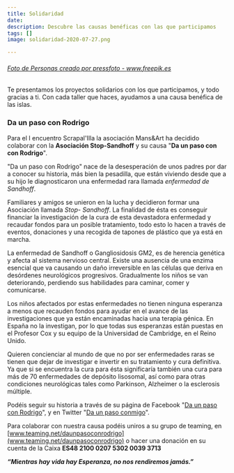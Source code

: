 ```yaml
---
title: Solidaridad
date: 
description: Descubre las causas benéficas con las que participamos
tags: []
image: solidaridad-2020-07-27.png

---
```

###### <a href='[https://www.freepik.es/fotos/personas](https://www.freepik.es/fotos/personas "https://www.freepik.es/fotos/personas")'>Foto de Personas creado por pressfoto - www.freepik.es</a>

Te presentamos los proyectos solidarios con los que participamos, y todo gracias a ti. Con cada taller que haces, ayudamos a una causa benéfica de las islas.

### Da un paso con Rodrigo

Para el I encuentro Scrapal'Illa la asociación Mans&Art ha decidido colaborar con la **Asociación Stop-Sandhoff** y su causa "**Da un paso con con Rodrigo**".

"Da un paso con Rodrigo" nace de la desesperación de unos padres por dar a conocer su historia, más bien la pesadilla, que están viviendo desde que a su hijo le diagnosticaron una enfermedad rara llamada _enfermedad de Sandhoff_.

Familiares y amigos se unieron en la lucha y decidieron formar una Asociación llamada _Stop- Sandhoff_. La finalidad de ésta es conseguir financiar la investigación de la cura de esta devastadora enfermedad y recaudar fondos para un posible tratamiento, todo esto lo hacen a través de eventos, donaciones y una recogida de tapones de plástico que ya está en marcha.

La enfermedad de Sandhoff o Gangliosidosis GM2, es de herencia genética y afecta al sistema nervioso central. Existe una ausencia de una enzima esencial que va causando un daño irreversible en las células que deriva en desórdenes neurológicos progresivos. Gradualmente los niños se van deteriorando, perdiendo sus habilidades para caminar, comer y comunicarse.

Los niños afectados por estas enfermedades no tienen ninguna esperanza a menos que recauden fondos para ayudar en el avance de las investigaciones que ya están encaminadas hacia una terapia génica. En España no la investigan, por lo que todas sus esperanzas están puestas en el Profesor Cox y su equipo de la Universidad de Cambridge, en el Reino Unido.

Quieren concienciar al mundo de que no por ser enfermedades raras se tienen que dejar de investigar e invertir en su tratamiento y cura definitiva. Ya que si se encuentra la cura para ésta significaría también una cura para más de 70 enfermedades de depósito lisosomal, así como para otras condiciones neurológicas tales como Parkinson, Alzheimer o la esclerosis múltiple.

Podéis seguir su historia a través de su página de Facebook "[Da un paso con Rodrigo](https://www.facebook.com/daunpasoconrodrigo)", y en Twitter "[Da un paso conmigo](https://twitter.com/daunpasoconmigo)".

Para colaborar con nuestra causa podéis uniros a su grupo de teaming, en [www.teaming.net/daunpasoconrodrigo](www.teaming.net/daunpasoconrodrigo) o hacer una donación en su cuenta de la Caixa **ES48 2100 0207 5302 0039 3713** 

**_“Mientras hay vida hay Esperanza, no nos rendiremos jamás.”_**